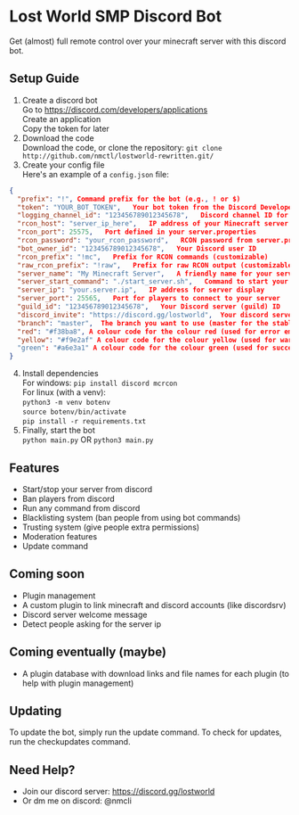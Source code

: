 # Lost World SMP Discord Bot

Get (almost) full remote control over your minecraft server with this discord bot.  

## Setup Guide
  1. Create a discord bot  
     Go to https://discord.com/developers/applications  
     Create an application  
     Copy the token for later  
  2. Download the code  
     Download the code, or clone the repository: `git clone http://github.com/nmctl/lostworld-rewritten.git/`  
  3. Create your config file  
     Here's an example of a `config.json` file:

```json
{
  "prefix": "!", Command prefix for the bot (e.g., ! or $)
  "token": "YOUR_BOT_TOKEN",   Your bot token from the Discord Developer Portal
  "logging_channel_id": "123456789012345678",   Discord channel ID for bot logs
  "rcon_host": "server_ip_here",   IP address of your Minecraft server
  "rcon_port": 25575,   Port defined in your server.properties
  "rcon_password": "your_rcon_password",   RCON password from server.properties
  "bot_owner_id": "123456789012345678",   Your Discord user ID
  "rcon_prefix": "!mc",   Prefix for RCON commands (customizable)
  "raw_rcon_prefix": "!raw",   Prefix for raw RCON output (customizable)
  "server_name": "My Minecraft Server",   A friendly name for your server
  "server_start_command": "./start_server.sh",   Command to start your server
  "server_ip": "your.server.ip",   IP address for server display
  "server_port": 25565,   Port for players to connect to your server
  "guild_id": "123456789012345678",   Your Discord server (guild) ID
  "discord_invite": "https://discord.gg/lostworld",  Your discord server invite
  "branch": "master",  The branch you want to use (master for the stable version, dev for new features)
  "red": "#f38ba8", A colour code for the colour red (used for error embeds)
  "yellow": "#f9e2af" A colour code for the colour yellow (used for warning embeds)
  "green": "#a6e3a1" A colour code for the colour green (used for successful embeds)
}
```
  4. Install dependencies  
     For windows: `pip install discord mcrcon`  
     For linux (with a venv):  
     `python3 -m venv botenv`  
     `source botenv/bin/activate`  
     `pip install -r requirements.txt`  
  5. Finally, start the bot  
     `python main.py` OR `python3 main.py`
     
## Features  
- Start/stop your server from discord  
- Ban players from discord  
- Run any command from discord  
- Blacklisting system (ban people from using bot commands)  
- Trusting system (give people extra permissions)
- Moderation features
- Update command

## Coming soon  
- Plugin management  
- A custom plugin to link minecraft and discord accounts (like discordsrv)
- Discord server welcome message
- Detect people asking for the server ip

## Coming eventually (maybe)  
- A plugin database with download links and file names for each plugin (to help with plugin management)  

## Updating  
To update the bot, simply run the update command. To check for updates, run the checkupdates command.

## Need Help?
- Join our discord server: https://discord.gg/lostworld
- Or dm me on discord: @nmcli
